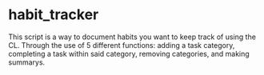 # habit_tracker

This script is a way to document habits you want to keep track of using the CL. Through the use of 5 different functions: adding a task category, completing a task within said category, removing categories, and making summarys.
